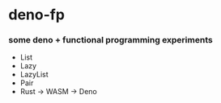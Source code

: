 # deno-fp

### some deno + functional programming experiments

- List
- Lazy
- LazyList
- Pair
- Rust -> WASM -> Deno
